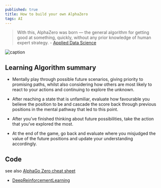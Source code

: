 ```yaml
---
published: true
title: How to build your own AlphaZero
tags: AI
---
```

> With this, AlphaZero was born — the general algorithm for getting good at something, quickly, without any prior knowledge of human expert strategy. - [Applied Data Science](https://medium.com/applied-data-science/how-to-build-your-own-alphazero-ai-using-python-and-keras-7f664945c188)

![caption](https://miro.medium.com/max/902/1*ROq9V2D5eR_dDFFFfjA5zw.png)

## Learning Algorithm summary

- Mentally play through possible future scenarios, giving priority to promising paths, whilst also considering how others are most likely to react to your actions and continuing to explore the unknown.

- After reaching a state that is unfamiliar, evaluate how favourable you believe the position to be and cascade the score back through previous positions in the mental pathway that led to this point.

- After you’ve finished thinking about future possibilities, take the action that you’ve explored the most.

- At the end of the game, go back and evaluate where you misjudged the value of the future positions and update your understanding accordingly.

## Code
see also [AlphaGo Zero cheat sheet](https://medium.com/applied-data-science/how-to-build-your-own-alphazero-ai-using-python-and-keras-7f664945c188)

- [DeepReinforcementLearning](https://github.com/yduf/DeepReinforcementLearning)